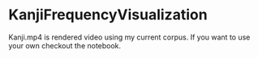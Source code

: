 # KanjiFrequencyVisualization

Kanji.mp4 is rendered video using my current corpus. If you want to use your own checkout the notebook.
